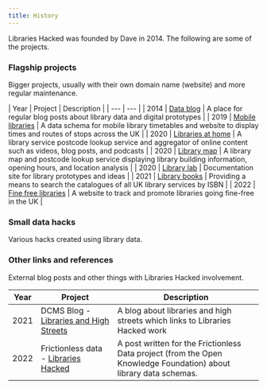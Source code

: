 ```yaml
---
title: History
---
```


Libraries Hacked was founded by Dave in 2014. The following are some of the projects.

### Flagship projects

Bigger projects, usually with their own domain name (website) and more regular maintenance.

| Year | Project | Description |
| --- | --- |
| 2014 | [Data blog](https://blog.librarydata.uk) | A place for regular blog posts about library data and digital prototypes |
| 2019 | [Mobile libraries](https://www.mobilelibraries.co.uk/) | A data schema for mobile library timetables and website to display times and routes of stops across the UK |
| 2020 | [Libraries at home](https://www.librariesathome.co.uk/) | A library service postcode lookup service and aggregator of online content such as videos, blog posts, and podcasts |
| 2020 | [Library map](https://www.librarymap.co.uk/) | A library map and postcode lookup service displaying library building information, opening hours, and location analysis |
| 2020 | [Library lab](https://www.librarylab.uk/) | Documentation site for library prototypes and ideas |
| 2021 | [Library books](https://librarybooks.uk/) | Providing a means to search the catalogues of all UK library services by ISBN |
| 2022 | [Fine free libraries](https://www.finefreelibraries.uk/) | A website to track and promote libraries going fine-free in the UK |

### Small data hacks

Various hacks created using library data.

### Other links and references

External blog posts and other things with Libraries Hacked involvement.

| Year | Project | Description |
| --- | --- | --- |
| 2021 | DCMS Blog - [Libraries and High Streets](https://dcmslibraries.blog.gov.uk/2021/05/20/libraries-and-high-streets/) | A blog about libraries and high streets which links to Libraries Hacked work |
| 2022 | Frictionless data - [Libraries Hacked](https://frictionlessdata.io/blog/2022/02/07/libraries-hacked/) | A post written for the Frictionless Data project (from the Open Knowledge Foundation) about library data schemas. |
